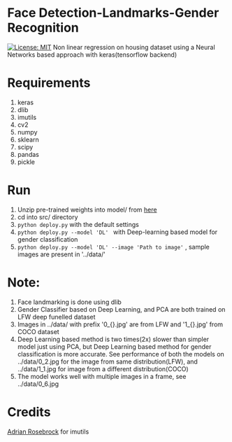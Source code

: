 # Face Detection-Landmarks-Gender Recognition
[![License: MIT](https://img.shields.io/badge/License-MIT-yellow.svg)](https://opensource.org/licenses/MIT)
Non linear regression on housing dataset using a Neural Networks based approach with keras(tensorflow backend)

# Requirements
1. keras
2. dlib
3. imutils
4. cv2
5. numpy
6. sklearn
7. scipy
8. pandas
9. pickle

# Run
1. Unzip pre-trained weights into model/ from [here](https://drive.google.com/file/d/0B23AMrU3NLB3TEhrWkd0ZW9INVU/view?usp=sharing)
2. cd into src/ directory
2. `python deploy.py` with the default settings
3. `python deploy.py --model 'DL' ` with Deep-learning based  model for gender classification
4. `python deploy.py --model 'DL' --image 'Path to image'` , sample images are present in '../data/'

# Note:
1. Face landmarking is done using dlib
2. Gender Classifier based on Deep Learning, and PCA are both trained on LFW deep funelled dataset
3. Images in ../data/ with prefix '0_{}.jpg' are from LFW and '1_{}.jpg' from COCO dataset
4. Deep Learning based method is two times(2x) slower than simpler model just using PCA, but Deep Learning based method for gender classification is more accurate. See performance of both the models on ../data/0_2.jpg for the image from same distribution(LFW), and ../data/1_1.jpg for image from a different distribution(COCO)
5. The model works well with multiple images in a frame, see ../data/0_6.jpg

# Credits
[Adrian Rosebrock](https://github.com/jrosebr1/imutils) for imutils
